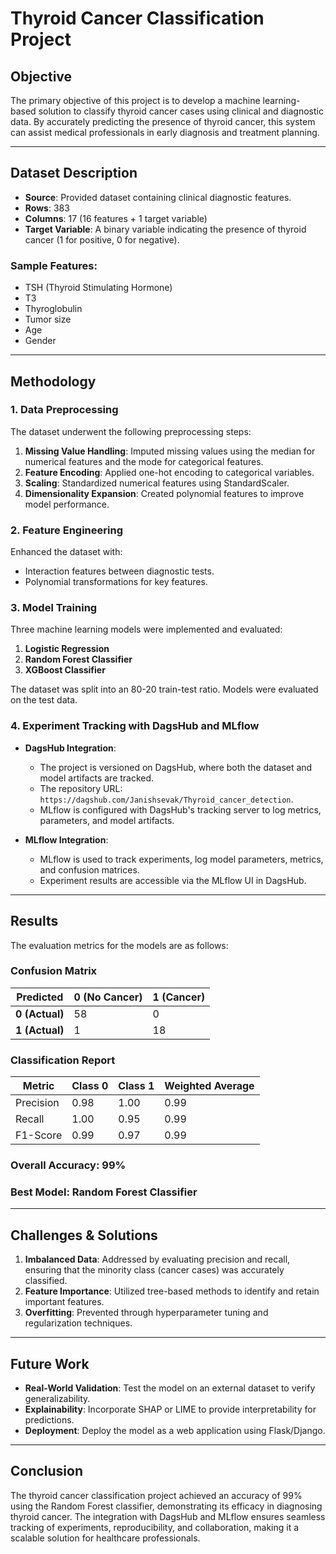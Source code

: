 # Thyroid Cancer Classification Project

## **Objective**
The primary objective of this project is to develop a machine learning-based solution to classify thyroid cancer cases using clinical and diagnostic data. By accurately predicting the presence of thyroid cancer, this system can assist medical professionals in early diagnosis and treatment planning.

---

## **Dataset Description**
- **Source**: Provided dataset containing clinical diagnostic features.
- **Rows**: 383
- **Columns**: 17 (16 features + 1 target variable)
- **Target Variable**: A binary variable indicating the presence of thyroid cancer (1 for positive, 0 for negative).

### Sample Features:
- TSH (Thyroid Stimulating Hormone)
- T3
- Thyroglobulin
- Tumor size
- Age
- Gender

---

## **Methodology**

### **1. Data Preprocessing**
The dataset underwent the following preprocessing steps:
1. **Missing Value Handling**: Imputed missing values using the median for numerical features and the mode for categorical features.
2. **Feature Encoding**: Applied one-hot encoding to categorical variables.
3. **Scaling**: Standardized numerical features using StandardScaler.
4. **Dimensionality Expansion**: Created polynomial features to improve model performance.

### **2. Feature Engineering**
Enhanced the dataset with:
- Interaction features between diagnostic tests.
- Polynomial transformations for key features.

### **3. Model Training**
Three machine learning models were implemented and evaluated:
1. **Logistic Regression**
2. **Random Forest Classifier**
3. **XGBoost Classifier**

The dataset was split into an 80-20 train-test ratio. Models were evaluated on the test data.

### **4. Experiment Tracking with DagsHub and MLflow**
- **DagsHub Integration**:
  - The project is versioned on DagsHub, where both the dataset and model artifacts are tracked.
  - The repository URL: `https://dagshub.com/Janishsevak/Thyroid_cancer_detection`.
  - MLflow is configured with DagsHub's tracking server to log metrics, parameters, and model artifacts.

- **MLflow Integration**:
  - MLflow is used to track experiments, log model parameters, metrics, and confusion matrices.
  - Experiment results are accessible via the MLflow UI in DagsHub.

---

## **Results**
The evaluation metrics for the models are as follows:

### **Confusion Matrix**
| Predicted | 0 (No Cancer) | 1 (Cancer) |
|-----------|---------------|------------|
| **0 (Actual)** | 58            | 0          |
| **1 (Actual)** | 1             | 18         |

### **Classification Report**
| Metric          | Class 0 | Class 1 | Weighted Average |
|-----------------|---------|---------|------------------|
| Precision       | 0.98    | 1.00    | 0.99             |
| Recall          | 1.00    | 0.95    | 0.99             |
| F1-Score        | 0.99    | 0.97    | 0.99             |

### **Overall Accuracy**: 99%

### **Best Model**: Random Forest Classifier

---

## **Challenges & Solutions**
1. **Imbalanced Data**: Addressed by evaluating precision and recall, ensuring that the minority class (cancer cases) was accurately classified.
2. **Feature Importance**: Utilized tree-based methods to identify and retain important features.
3. **Overfitting**: Prevented through hyperparameter tuning and regularization techniques.

---

## **Future Work**
- **Real-World Validation**: Test the model on an external dataset to verify generalizability.
- **Explainability**: Incorporate SHAP or LIME to provide interpretability for predictions.
- **Deployment**: Deploy the model as a web application using Flask/Django.

---

## **Conclusion**
The thyroid cancer classification project achieved an accuracy of 99% using the Random Forest classifier, demonstrating its efficacy in diagnosing thyroid cancer. The integration with DagsHub and MLflow ensures seamless tracking of experiments, reproducibility, and collaboration, making it a scalable solution for healthcare professionals.

